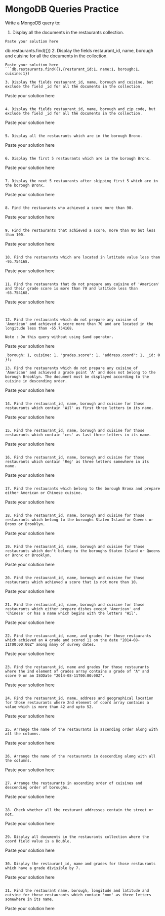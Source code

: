 # MongoDB Queries Practice

Write a MongoDB query to:

1. Display all the documents in the restaurants collection.
```
Paste your solution here
```
db.restaurants.find({})
2. Display the fields restaurant_id, name, borough and cuisine for all the documents in the collection.
```
Paste your solution here
```db.restaurants.find({},{resturant_id:1, name:1, borough:1, cuisine:1})

3. Display the fields restaurant_id, name, borough and cuisine, but exclude the field _id for all the documents in the collection.
```
Paste your solution here
``` db.restaurants.find({},{restaurant_id:1, name:1, borough:1, cuisine:1, _id:0})

4. Display the fields restaurant_id, name, borough and zip code, but exclude the field _id for all the documents in the collection.
```
Paste your solution here
``` db.restaurants.find({},{restaurant_id:1, name:1, borough:1 ,"address.zipcode":1, _id:0})

5. Display all the restaurants which are in the borough Bronx.
```
Paste your solution here
```db.restaurants.find({borough:"Bronx"},{restaurant_id:1, name:1, borough:1 , _id:0})

6. Display the first 5 restaurants which are in the borough Bronx.
```
Paste your solution here
```db.restaurants.find({borough:"Bronx"},{restaurant_id:1, name:1, borough:1 ,"address.zipcode":1, _id:0}).limit(5)

7. Display the next 5 restaurants after skipping first 5 which are in the borough Bronx.
```
Paste your solution here
``` db.restaurants.find({borough:"Bronx"},{restaurant_id:1, name:1, borough:1 ,"address.zipcode":1, _id:0}).skip(5).limit(5)

8. Find the restaurants who achieved a score more than 90.
```
Paste your solution here
```db.restaurants.find({"grades.score":{$gt:90}},{restaurant_id:1, name:1, borough:1 ,"grades.score":1 , _id:0})

9. Find the restaurants that achieved a score, more than 80 but less than 100.
```
Paste your solution here
```db.restaurants.find({cuisine:{$ne:"American","address.coord":{$gt:-65.754168}},"grades.score":{$gt:80,$lt:100}},{restaurant_id:1, name:1, borough:1 ,"grades.score":1,"address.coord":1 , _id:0})

10. Find the restaurants which are located in latitude value less than -95.754168.
```
Paste your solution here
```db.restaurants.find({"address.coord":{$lt:-95.754168}},{restaurant_id:1, name:1, borough:1 ,"address.coord":1, _id:0})

11. Find the restaurants that do not prepare any cuisine of 'American' and their grade score is more than 70 and latitude less than -65.754168.
```
Paste your solution here
```db.restaurants.find({cuisine:{$ne:"American"},"grades.level":"A",borough:"Brooklyn"},{restaurant_id:1, name:1, borough:1 ,"grades.level":1,cuisine:1 , _id:0})


12. Find the restaurants which do not prepare any cuisine of 'American' and achieved a score more than 70 and are located in the longitude less than -65.754168.

Note : Do this query without using $and operator. 
```
Paste your solution here
```db.restaurants.find({ cuisine: { $ne: "American" }, "grades.score": { $gt: 70 }, "address.coord.0": { $lt: -65.754168 } }, { restaurant_id: 1, name: 1,
 borough: 1, cuisine: 1, "grades.score": 1, "address.coord": 1, _id: 0 });

13. Find the restaurants which do not prepare any cuisine of 'American' and achieved a grade point 'A' and does not belong to the borough Brooklyn. The document must be displayed according to the cuisine in descending order.
```
Paste your solution here
```db.restaurants.find({cuisine:{$ne:"American"},"grades.grade":"A",borough:"Brooklyn"},{restaurant_id:1, name:1, borough:1 ,"grades.grade":1,cuisine:1 , _id:0})

14. Find the restaurant_id, name, borough and cuisine for those restaurants which contain 'Wil' as first three letters in its name.
```
Paste your solution here
```db.restaurants.find({name:{$regex:/^Wil/i}},{restaurant_id:1, name:1, borough:1 , _id:0})

15. Find the restaurant_id, name, borough and cuisine for those restaurants which contain 'ces' as last three letters in its name. 
```
Paste your solution here
```db.restaurants.find({name:{$regex:/ces$/i}},{restaurant_id:1, name:1, borough:1,cuisine:1 , _id:0})

16. Find the restaurant_id, name, borough and cuisine for those restaurants which contain 'Reg' as three letters somewhere in its name.
```
Paste your solution here
```db.restaurants.find({name:{$regex:/reg/i}},{restaurant_id:1, name:1, borough:1,cuisine:1 , _id:0})

17. Find the restaurants which belong to the borough Bronx and prepare either American or Chinese cuisine.
```
Paste your solution here
``` db.restaurants.find({cuisine:{$in:["American","Chinese"]},borough:"Bronx"},{restaurant_id:1, name:1, borough:1,cuisine:1 , _id:0})

18. Find the restaurant_id, name, borough and cuisine for those restaurants which belong to the boroughs Staten Island or Queens or Bronx or Brooklyn.
```
Paste your solution here
```db.restaurants.find({borough:{$in:["Staten Island","Queens","Bronx","Brooklyn"]}},{restaurant_id:1, name:1, borough:1,cuisine:1 , _id:0})

19. Find the restaurant_id, name, borough and cuisine for those restaurants which don't belong to the boroughs Staten Island or Queens or Bronx or Brooklyn.
```
Paste your solution here
```db.restaurants.find({borough:{$nin:["Staten Island","Queens","Bronx","Brooklyn"]}},{restaurant_id:1, name:1, borough:1,cuisine:1 , _id:0})

20. Find the restaurant_id, name, borough and cuisine for those restaurants which achieved a score that is not more than 10.
```
Paste your solution here
```db.restaurants.find({"grades.score":{$lt:10}},{restaurant_id:1, name:1, borough:1,cuisine:1, , _id:0})

21. Find the restaurant_id, name, borough and cuisine for those restaurants which either prepare dishes except 'American' and 'Chinese' or has a name which begins with the letters 'Wil'.
```
Paste your solution here
```db.restaurants.find({$or:[{cuisine:{$nin:["American","Chinese"]}},{name:{$regex:/^Wil/i}}]},{restaurant_id:1, name:1, borough:1,cuisine:1 , _id:0})

22. Find the restaurant_id, name, and grades for those restaurants which achieved an A grade and scored 11 on the date "2014-08-11T00:00:00Z" among many of survey dates.
```
Paste your solution here
```db.restaurants.find({grades:{$elemMatch:{grade:"A",score:11,date:new ISODate("2014-08-11T00:00:00Z")}}},{restaurant_id:1, name:1,grades:1 , _id:0})

23. Find the restaurant_id, name and grades for those restaurants where the 2nd element of grades array contains a grade of "A" and score 9 on an ISODate "2014-08-11T00:00:00Z".
```
Paste your solution here
```db.restaurants.find({"grades.1.grade":"A","grades.1.score":9,"grades.1.date":new ISODate("2014-08-11T00:00:00Z")},{restaurant_id:1, name:1,grades:1 , _id:0})

24. Find the restaurant_id, name, address and geographical location for those restaurants where 2nd element of coord array contains a value which is more than 42 and upto 52.
```
Paste your solution here
```db.restaurants.find({"address.coord.1":{$gt:42,$lte:52}},{restaurant_id:1, name:1,"address.coord.1":1 , _id:0})

25. Arrange the name of the restaurants in ascending order along with all the columns.
```
Paste your solution here
```db.restaurants.find().sort({name:1})

26. Arrange the name of the restaurants in descending along with all the columns.
```
Paste your solution here
```db.restaurants.find().sort({name:-1})

27. Arrange the restaurants in ascending order of cuisines and descending order of boroughs.
```
Paste your solution here
```db.restaurants.find().sort({cuisine:1,borough:-1})

28. Check whether all the resturant addresses contain the street or not.
```
Paste your solution here
```db.restaurants.aggregate([ { $match: { "address.street": { $exists: false } } }, { $group: { _id: null, count: { $sum: 1 } } }] )

29. Display all documents in the restaurants collection where the coord field value is a Double.
```
Paste your solution here
```db.restaurants.find({"address.coord":{$type: "double"}}).pretty()

30. Display the restaurant_id, name and grades for those restaurants which have a grade divisible by 7.
```
Paste your solution here
```db.restaurants.aggregate([ { $unwind: "$grades" }, { $match: { "grades.score": { $mod: [7, 0] } } }, { $project: { restaurant_id: 1, name: 1, grades: 1, _id: 0 } }] )

31. Find the restaurant name, borough, longitude and latitude and cuisine for those restaurants which contain 'mon' as three letters somewhere in its name.
```
Paste your solution here
```db.restaurants.find( { name: { $regex: /mon/i } }, { name: 1, borough: 1, "address.coord": 1, cuisine: 1, _id: 0 } )